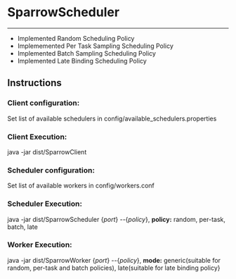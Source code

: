 <h1>SparrowScheduler</h1>
<hr>

<ul>
 <li>Implemented Random Scheduling Policy</li>
  <li>Implememented Per Task Sampling Scheduling Policy</li>
  <li>Implemented Batch Sampling Scheduling Policy</li>
  <li>Implemented Late Binding Scheduling Policy</li>
</ul>

<h2>Instructions</h2>
<h3>Client configuration:</h3>
Set list of available schedulers in config/available_schedulers.properties

<h3>Client Execution:</h3>
java -jar dist/SparrowClient

<h3>Scheduler configuration:</h3>
Set list of available workers in config/workers.conf

<h3>Scheduler Execution:</h3>
java -jar dist/SparrowScheduler {<i>port</i>} --{<i>policy</i>}, <b>policy:</b> random, per-task, batch, late

<h3>Worker Execution:</h3>
java -jar dist/SparrowWorker {<i>port</i>} --{<i>policy</i>}, <b>mode:</b> generic(suitable for random, per-task and batch policies), late(suitable for late binding policy}





